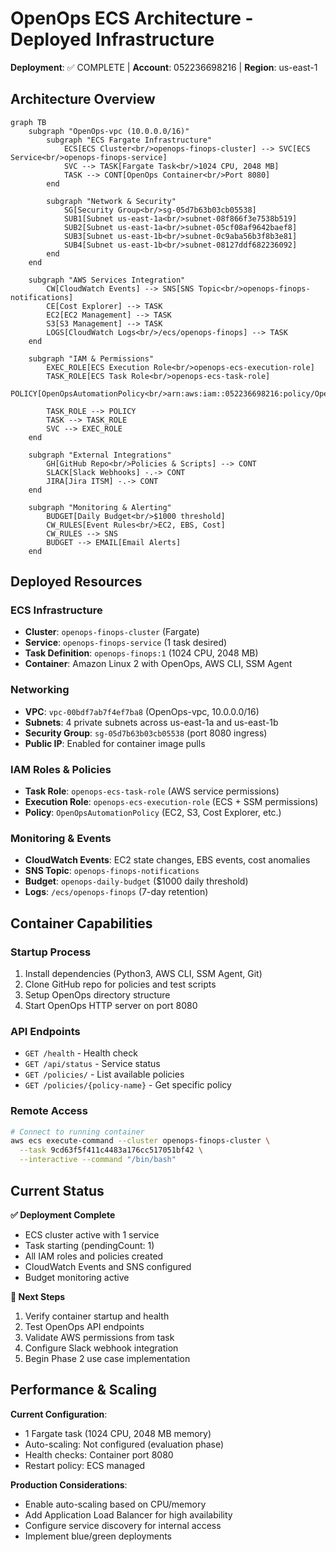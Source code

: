 # OpenOps ECS Architecture - Deployed Infrastructure

**Deployment**: ✅ COMPLETE | **Account**: 052236698216 | **Region**: us-east-1

## Architecture Overview

```mermaid
graph TB
    subgraph "OpenOps-vpc (10.0.0.0/16)"
        subgraph "ECS Fargate Infrastructure"
            ECS[ECS Cluster<br/>openops-finops-cluster] --> SVC[ECS Service<br/>openops-finops-service]
            SVC --> TASK[Fargate Task<br/>1024 CPU, 2048 MB]
            TASK --> CONT[OpenOps Container<br/>Port 8080]
        end
        
        subgraph "Network & Security"
            SG[Security Group<br/>sg-05d7b63b03cb05538]
            SUB1[Subnet us-east-1a<br/>subnet-08f866f3e7538b519]
            SUB2[Subnet us-east-1a<br/>subnet-05cf08af9642baef8]
            SUB3[Subnet us-east-1b<br/>subnet-0c9aba56b3f8b3e81]
            SUB4[Subnet us-east-1b<br/>subnet-08127ddf682236092]
        end
    end
    
    subgraph "AWS Services Integration"
        CW[CloudWatch Events] --> SNS[SNS Topic<br/>openops-finops-notifications]
        CE[Cost Explorer] --> TASK
        EC2[EC2 Management] --> TASK
        S3[S3 Management] --> TASK
        LOGS[CloudWatch Logs<br/>/ecs/openops-finops] --> TASK
    end
    
    subgraph "IAM & Permissions"
        EXEC_ROLE[ECS Execution Role<br/>openops-ecs-execution-role]
        TASK_ROLE[ECS Task Role<br/>openops-ecs-task-role]
        POLICY[OpenOpsAutomationPolicy<br/>arn:aws:iam::052236698216:policy/OpenOpsAutomationPolicy]
        
        TASK_ROLE --> POLICY
        TASK --> TASK_ROLE
        SVC --> EXEC_ROLE
    end
    
    subgraph "External Integrations"
        GH[GitHub Repo<br/>Policies & Scripts] --> CONT
        SLACK[Slack Webhooks] -.-> CONT
        JIRA[Jira ITSM] -.-> CONT
    end
    
    subgraph "Monitoring & Alerting"
        BUDGET[Daily Budget<br/>$1000 threshold]
        CW_RULES[Event Rules<br/>EC2, EBS, Cost]
        CW_RULES --> SNS
        BUDGET --> EMAIL[Email Alerts]
    end
```

## Deployed Resources

### **ECS Infrastructure**
- **Cluster**: `openops-finops-cluster` (Fargate)
- **Service**: `openops-finops-service` (1 task desired)
- **Task Definition**: `openops-finops:1` (1024 CPU, 2048 MB)
- **Container**: Amazon Linux 2 with OpenOps, AWS CLI, SSM Agent

### **Networking**
- **VPC**: `vpc-00bdf7ab7f4ef7ba8` (OpenOps-vpc, 10.0.0.0/16)
- **Subnets**: 4 private subnets across us-east-1a and us-east-1b
- **Security Group**: `sg-05d7b63b03cb05538` (port 8080 ingress)
- **Public IP**: Enabled for container image pulls

### **IAM Roles & Policies**
- **Task Role**: `openops-ecs-task-role` (AWS service permissions)
- **Execution Role**: `openops-ecs-execution-role` (ECS + SSM permissions)
- **Policy**: `OpenOpsAutomationPolicy` (EC2, S3, Cost Explorer, etc.)

### **Monitoring & Events**
- **CloudWatch Events**: EC2 state changes, EBS events, cost anomalies
- **SNS Topic**: `openops-finops-notifications`
- **Budget**: `openops-daily-budget` ($1000 daily threshold)
- **Logs**: `/ecs/openops-finops` (7-day retention)

## Container Capabilities

### **Startup Process**
1. Install dependencies (Python3, AWS CLI, SSM Agent, Git)
2. Clone GitHub repo for policies and test scripts
3. Setup OpenOps directory structure
4. Start OpenOps HTTP server on port 8080

### **API Endpoints**
- `GET /health` - Health check
- `GET /api/status` - Service status
- `GET /policies/` - List available policies
- `GET /policies/{policy-name}` - Get specific policy

### **Remote Access**
```bash
# Connect to running container
aws ecs execute-command --cluster openops-finops-cluster \
  --task 9cd63f5f411c4483a176cc517051bf42 \
  --interactive --command "/bin/bash"
```

## Current Status

**✅ Deployment Complete**
- ECS cluster active with 1 service
- Task starting (pendingCount: 1)
- All IAM roles and policies created
- CloudWatch Events and SNS configured
- Budget monitoring active

**🔄 Next Steps**
1. Verify container startup and health
2. Test OpenOps API endpoints
3. Validate AWS permissions from task
4. Configure Slack webhook integration
5. Begin Phase 2 use case implementation

## Performance & Scaling

**Current Configuration**:
- 1 Fargate task (1024 CPU, 2048 MB memory)
- Auto-scaling: Not configured (evaluation phase)
- Health checks: Container port 8080
- Restart policy: ECS managed

**Production Considerations**:
- Enable auto-scaling based on CPU/memory
- Add Application Load Balancer for high availability
- Configure service discovery for internal access
- Implement blue/green deployments